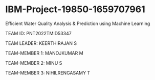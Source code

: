 # IBM-Project-19850-1659707961
Efficient Water Quality Analysis &amp; Prediction using Machine Learning

TEAM ID: PNT2022TMID53347

TEAM LEADER: KEERTHIRAJAN S

TEAM-MEMBER 1: MANOJKUMAR M

TEAM-MEMBER 2: MINU S

TEAM-MEMBER 3: NIHILRENGASAMY T
